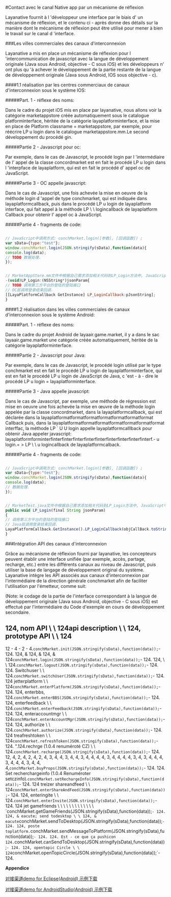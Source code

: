 #Contact avec le canal Native app par un mécanisme de réflexion

Layanative fournit à l 'développeur une interface par le biais d' un mécanisme de réflexion, et le contenu ci - après donne des détails sur la manière dont le mécanisme de réflexion peut être utilisé pour mener à bien le travail sur le canal d 'interface.

###Les villes commerciales des canaux d'interconnexion

Layanative a mis en place un mécanisme de réflexion pour l 'intercommunication de javascript avec la langue de développement originale (Java sous Android, objective - C sous iOS) et les développeurs n' ont plus qu 'à achever le développement de la partie restante de la langue de développement originale (Java sous Android, IOS sous objective - c).

####1.1 réalisation par les centres commerciaux de canaux d'interconnexion sous le système IOS:

#####Part. 1 - réflexe des noms:

Dans le cadre du projet iOS mis en place par layanative, nous allons voir la catégorie marketappstore créée automatiquement sous le catalogue platforminterface, héritée de la catégorie layaplatforminterface, et la mise en place de Platform classname = marketappstore, par exemple, pour réécrire LP u login dans le catalogue marketappstore.mm.Le second développement du procédé gin.

#####Partie 2 - Javascript pour oc:

Par exemple, dans le cas de Javascript, le procédé login par l 'intermédiaire de l' appel de la classe concordmarket est en fait le procédé LP u login dans l 'interpface de layaplatform, qui est en fait le procédé d' appel oc de JavaScript.

#####Partie 3 - OC appelle javascript:

Dans le cas de Javascript, une fois achevée la mise en oeuvre de la méthode login d 'appel de type conchmarket, qui est indiquée dans layaplatformcallback, puis dans le procédé LP u login de layaplatform interface, qui fait appel à la méthode LP \ \ logincallback de layaplatform Callback pour obtenir l' appel oc à JavaScript.

#####Partie 4 - fragments de code:


```javascript

// JavaScript中调用方式: conchMarket.login([参数], [回调函数]) ;
var sData={type:"test"};
window.conchMarket.login(JSON.stringify(sData),function(data){
console.log(data);
// TODO 数据处理.
});
```



```javascript

// MarketAppStore.mm文件中根据自己需求添加相关代码到LP_Login方法中, JavaScript中调用conchMarket.login就会执行LP_Login方法.
-(void)LP_Login:(NSString*)jsonParam{
// TODO 调用第三方平台的登陆的登陆接口
// OC层调用登录结束回调.
[[LayaPlatformCallback GetInstance] LP_LoginCallback:pJsonString];
}
```


####1.2 réalisation dans les villes commerciales de canaux d'interconnexion sous le système Android:

#####Part. 1 - réflexe des noms:

Dans le cadre du projet Android de layaair.game.market, il y a dans le sac layaair.game.market une catégorie créée automatiquement, héritée de la catégorie layaplatforminterface.

#####Partie 2 - Javascript pour Java:

Par exemple, dans le cas de Javascript, le procédé login utilisé par le type conchmarket est en fait le procédé LP u login de layaplatforminterface, qui est en fait le procédé LP u login de JavaScript de Java, c 'est - à - dire le procédé LP u login = layaplatforminterface.

#####Partie 3 - Java appelle javascript:

Dans le cas de Javascript, par exemple, une méthode de régression est mise en oeuvre une fois achevée la mise en œuvre de la méthode login appelée par la classe concordmarket, dans la layaplatformcallback, qui est déclarée dans la layaplatformatformatformatformatformatformatformat Callback puis, dans la layaplatformatformatformatformatformatformatformat interffac, la méthode LP ` U U login appelle layaplatformcalllback pour obtenir Java appeler javascript: layaplatformforminterfinterfinterfinterfinterfinterfinterfinterfinterfinterf.- u login.= > LP \ \ u logincallback de layaplatformcalback.

#####Partie 4 - fragments de code:


```javascript

// JavaScript中调用方式: conchMarket.login([参数], [回调函数]) ;
var sData={type:"test"};
window.conchMarket.login(JSON.stringify(sData),function(data){
console.log(data);
// 数据处理.
});
```



```javascript

// MarketTest.java文件中根据自己需求添加相关代码到LP_Login方法中, JavaScript中调用conchMarket.login就会执行LP_Login方法.
public void LP_Login(final String jsonParam)
{
// 调用第三方平台的登陆的登陆接口
// Java层调用登录结束回调.
LayaPlatformCallback.GetInstance().LP_LoginCallback(objCallBack.toString());
}
```


###Intégration API des canaux d'interconnexion

Grâce au mécanisme de réflexion fourni par layanative, les concepteurs peuvent établir une interface unifiée (par exemple, accès, partage, recharge, etc.) entre les différents canaux au niveau de Javascript, puis utiliser la base de langage de développement original du système. Layanative intègre les API associés aux canaux d'interconnexion par l'intermédiaire de la direction générale conchmarket afin de faciliter l'utilisation par l'émetteur, comme suit:

(Note: le codage de la partie de l'interface correspondant à la langue de développement originale (Java sous Android, objective - C sous iOS) est effectué par l'intermédiaire du Code d'exemple en cours de développement secondaire.

124, nom API \ \ 124api description \ \ 124, prototype API \ \ 124
----------------------------------------------------------------------------------------------------------------------------------------------
12 - 4 - 2 - 4.`conchMarket.init(JSON.stringify(sData),function(data));`- 124.
124, & 124, & 124, & 124`conchMarket.login(JSON.stringify(sData),function(data));`- 124.
124, \ \ 124.`conchMarket.logout(JSON.stringify(sData),function(data));`- 124.
124. Switchuser \ \ 124.`conchMarket.switchUser(JSON.stringify(sData),function(data));`- 124.
124 jetterplatform \ \ 124`conchMarket.enterPlatform(JSON.stringify(sData),function(data));`- 124.
124, enterbbs, 124.`conchMarket.enterBBS(JSON.stringify(sData),function(data));`- 124.
124, enterfeedback \ \ 124.`conchMarket.enterFeedback(JSON.stringify(sData),function(data));`- 124.
124, enteraccountmgr \ \ 124`conchMarket.enterAccountMgr(JSON.stringify(sData),function(data));`- 124.
124, authorize \ \ 124.`conchMarket.authorize(JSON.stringify(sData),function(data));`- 124.
124 treafreshtoken \ \ 124`conchMarket.refreshToken(JSON.stringify(sData),function(data));`- 124.
".124.rechrge (1.0.4 renuméroté CZ) \ \ 124.`conchMarket.recharge(JSON.stringify(sData),function(data));`- 124.
12, 4, 2, 4, 2, 4, 2, 4, 3, 4, 4, 3, 4, 4, 3, 4, 4, 4, 4, 3, 4, 4, 4, 4, 3, 4, 3, 4, 4, 4, 3, 4, 4, 4, 3, 4, 4, 4,`conchMarket.buyProps(JSON.stringify(sData),function(data));`- 124.
124. Set recherchargeinfo (1.0.4 Renuméroter setczinfo).`conchMarket.setRechargeInfo(JSON.stringify(sData),function(data));`- 124.
124 treizer shareandfeed \ \ 124`conchMarket.enterShareAndFeed(JSON.stringify(sData),function(data));`- 124.
124, enteringite \ \ 124.`conchMarket.enterInvite(JSON.stringify(sData),function(data));`- 124.
124 jet gamefriends \ \ \ \ \ \ \ \ \ \ \ \ \ \`conchMarket.getGameFriends(JSON.stringify(sData),function(data));`- 124.
124, & eacute; send todesktop \ \ 124, & eacute`conchMarket.sendToDesktop(JSON.stringify(sData),function(data));`- 124.
124, poste toplatform.`conchMarket.sendMessageToPlatform(JSON.stringify(sData),function(data));`- 124.
124. Est - ce que ça pushicon 124.`conchMarket.canSendToDesktop(JSON.stringify(sData),function(data));`- 124.
124, opentopic Circle \ \ 124`conchMarket.openTopicCircle(JSON.stringify(sData),function(data));`- 124.

**Appendice**

[对接渠道demo for Eclipse(Android) 示例下载](http://ldc.layabox.com/download/tools/SampleForEclipse.zip)

[对接渠道demo for AndroidStudio(Android) 示例下载](http://ldc.layabox.com/download/tools/SampleForAndroidStudio.zip)
